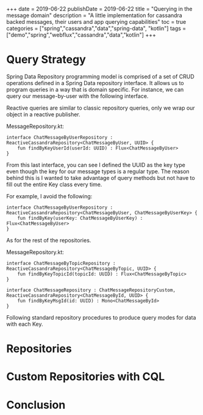 +++
date = 2019-06-22
publishDate = 2019-06-22
title = "Querying in the message domain"
description = "A little implementation for cassandra backed messages, their users and app querying capabilities"
toc = true
categories = ["spring","cassandra","data","spring-data", "kotlin"]
tags = ["demo","spring","webflux","cassandra","data","kotlin"]
+++

# Query Strategy

Spring Data Repository programming model is comprised of a set of CRUD operations defined in a Spring Data repository interface.
It allows us to program queries in a way that is domain specific. For instance, we can query our message-by-user
with the following interface.

Reactive queries are similar to classic repository queries, only we wrap our <T> object in a reactive publisher.

MessageRepository.kt:

    interface ChatMessageByUserRepository : ReactiveCassandraRepository<ChatMessageByUser, UUID> {
        fun findByKeyUserId(userId: UUID) : Flux<ChatMessageByUser>
    }

From this last interface, you can see I defined the UUID as the key type even though the key for our message types is a regular type.
The reason behind this is I wanted to take advantage of query methods but not have to fill out the entire Key class every time.

For example, I avoid the following:

    interface ChatMessageByUserRepository : ReactiveCassandraRepository<ChatMessageByUser, ChatMessageByUserKey> {
        fun findByKey(userKey: ChatMessageByUserKey) : Flux<ChatMessageByUser>
    }

As for the rest of the repositories.
    
MessageRepository.kt:

    interface ChatMessageByTopicRepository : ReactiveCassandraRepository<ChatMessageByTopic, UUID> {
        fun findByKeyTopicId(topicId: UUID) : Flux<ChatMessageByTopic>
    }
    
    interface ChatMessageRepository : ChatMessageRepositoryCustom, ReactiveCassandraRepository<ChatMessageById, UUID> {
        fun findByKeyMsgId(id: UUID) : Mono<ChatMessageById>
    }

Following standard repository procedures to produce query modes for data with each Key. 
    
# Repositories

# Custom Repositories with CQL

# Conclusion 
